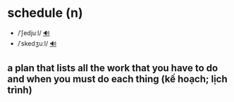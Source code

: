 # schedule (n)

- /ˈʃedjuːl/ [🔊](https://www.oxfordlearnersdictionaries.com/media/english/uk_pron/s/sch/sched/schedule__gb_1.mp3)
- /ˈskedʒuːl/ [🔊](https://www.oxfordlearnersdictionaries.com/media/english/us_pron/s/sch/sched/schedule__us_1_rr.mp3)

## a plan that lists all the work that you have to do and when you must do each thing (kế hoạch; lịch trình)